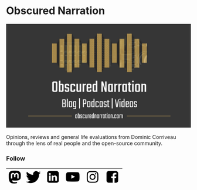 # Obscured Narration

![](/assets/Logo-Video-Aspect-draft-mobo-cropped-20190103.png)

Opinions, reviews and general life evaluations from Dominic Corriveau through the lens of real people and the open-source community.

### Follow
| [![Mastodon logo](/assets/mastodon.png)](https://mstdn.social/@cinimodev) | [![Twitter logo](/assets/twitter.png)](https://twitter.com/domcorriveau) | [![LinkedIn logo](/assets/linkedin.png)](https://linkedin.com/in/domcorriveau) | [![YouTube logo](/assets/youtube.png)](https://www.youtube.com/dominiccorriveau) | [![Instagram logo](/assets/instagram.png)](https://instagram.com/domcorriveau) | [![Facebook logo](/assets/facebook.png)](https://www.facebook.com/obscurednarration)
| :-: | :-: | :-: | :-: | :-: | :-: |